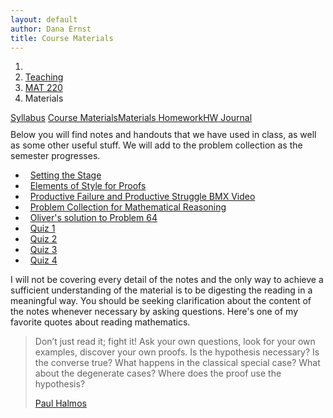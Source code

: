 ```yaml
---
layout: default
author: Dana Ernst
title: Course Materials
---
```


<ol class="breadcrumb">
  <li><a href="/"><i class="fa fa-home"></i></a></li>
  <li><a href="/teaching/">Teaching</a></li>
  <li><a href="/teaching/mat220f17">MAT 220</a></li>
  <li class="active">Materials</li>
</ol>

<div class="row">
<div class="col-xs-12">
<div class="btn-group btn-group-justified">
<a class="btn btn-default btn-success" href="{{site.baseurl}}/teaching/mat220f17/syllabus/">Syllabus</a>
<a class="btn btn-default btn-primary" href="{{site.baseurl}}/teaching/mat220f17/materials/">
<span class="hidden-xs">Course Materials</span><span class="visible-xs">Materials</span>
</a>
<a class="btn btn-default btn-warning" href="{{site.baseurl}}/teaching/mat220f17/homework/">
<span class="hidden-xs">Homework</span><span class="visible-xs">HW</span>
</a>
<a class="btn btn-default btn-info" href="{{site.baseurl}}/teaching/mat220f17/journal/">Journal</a>
</div>
</div>
</div>

<p style="margin-top:10px;">
Below you will find notes and handouts that we have used in class, as well as some other useful stuff. We will add to the problem collection as the semester progresses.
</p>

<ul class="fa-ul">
  <li><i class="fa-li fa fa-file-pdf-o fa-fw"></i>&nbsp; <a href="{{ site.baseurl }}/teaching/SettingTheStage.pdf">Setting the Stage</a></li>
  <li><i class="fa-li fa fa-file-pdf-o fa-fw"></i>&nbsp; <a href="{{ site.baseurl }}/teaching/ElementsOfStyle.pdf">Elements of Style for Proofs</a></li>
  <li><i class="fa-li fa fa-file-pdf-o fa-fw"></i>&nbsp; <a href="https://www.youtube.com/watch?v=9brnDOVJWnw">Productive Failure and Productive Struggle BMX Video</a></li>
  <li><i class="fa-li fa fa-file-pdf-o fa-fw"></i>&nbsp; <a href="{{ site.baseurl }}/teaching/mat220f17/220ProblemCollection.pdf">Problem Collection for Mathematical Reasoning</a></li>
  <li><i class="fa-li fa fa-file-pdf-o fa-fw"></i>&nbsp; <a href="{{ site.baseurl }}/teaching/mat220f17/220Problem64.jpg">Oliver's solution to Problem 64</a></li>
  <li><i class="fa-li fa fa-file-pdf-o fa-fw"></i>&nbsp; <a href="{{ site.baseurl }}/teaching/mat220f17/220Quiz1.pdf">Quiz 1</a></li>
  <li><i class="fa-li fa fa-file-pdf-o fa-fw"></i>&nbsp; <a href="{{ site.baseurl }}/teaching/mat220f17/220Quiz2.pdf">Quiz 2</a></li>
  <li><i class="fa-li fa fa-file-pdf-o fa-fw"></i>&nbsp; <a href="{{ site.baseurl }}/teaching/mat220f17/220Quiz3.pdf">Quiz 3</a></li>
  <li><i class="fa-li fa fa-file-pdf-o fa-fw"></i>&nbsp; <a href="{{ site.baseurl }}/teaching/mat220f17/220Quiz4.pdf">Quiz 4</a></li>
    <!--  <li><i class="fa-li fa fa-file-pdf-o fa-fw"></i>&nbsp; <a href="{{ site.baseurl }}/teaching/mat220f17/220Quiz5.pdf">Quiz 5</a></li>
  <li><i class="fa-li fa fa-file-pdf-o fa-fw"></i>&nbsp; <a href="{{ site.baseurl }}/teaching/mat220f17/220Quiz6.pdf">Quiz 6</a></li>
  <li><i class="fa-li fa fa-file-pdf-o fa-fw"></i>&nbsp; <a href="{{ site.baseurl }}/teaching/mat220f17/220Quiz7.pdf">Quiz 7</a></li> -->
</ul>

I will not be covering every detail of the notes and the only way to achieve a sufficient understanding of the material is to be digesting the reading in a meaningful way.  You should be seeking clarification about the content of the notes whenever necessary by asking questions.  Here's one of my favorite quotes about reading mathematics.

<blockquote>
  <p>Don’t just read it; fight it! Ask your own questions, look for your own examples, discover your own proofs. Is the hypothesis necessary? Is the converse true? What happens in the classical special case? What about the degenerate cases? Where does the proof use the hypothesis?</p>
  <footer><a href="http://en.wikipedia.org/wiki/Paul_Halmos">Paul Halmos</a></footer>
</blockquote>
